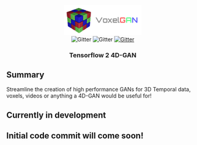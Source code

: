 <p align="center">
   <img src="./resources/voxelgan.png" height="40%" width="40%"/>
   <br>
   <a>
      <img src="https://img.shields.io/badge/python-3.9-blue.svg" alt="Gitter">
   </a>
   <a>
      <img src="https://camo.githubusercontent.com/7ce7d8e78ad8ddab3bea83bb9b98128528bae110/68747470733a2f2f616c65656e34322e6769746875622e696f2f6261646765732f7372632f74656e736f72666c6f772e737667" alt="Gitter">
   </a>
   <a href="https://opensource.org/licenses/MIT">
      <img src="https://img.shields.io/badge/License-MIT-yellow.svg" alt="Gitter">
   </a>
   <h3 align="center">Tensorflow 2 4D-GAN</h3>
</p>


## Summary

Streamline the creation of high performance GANs for 3D Temporal data, voxels, videos or anything a 4D-GAN would be useful for!

## **Currently in development**

## **Initial code commit will come soon!**

